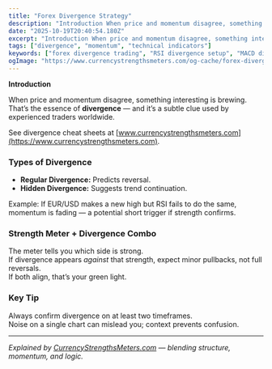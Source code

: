 ```yaml
---
title: "Forex Divergence Strategy"
description: "Introduction When price and momentum disagree, something interesting is brewing..."
date: "2025-10-19T20:40:54.180Z"
excerpt: "Introduction When price and momentum disagree, something interesting is brewing. That’s the essence of divergence — and it’s a subtle clue used by experienced traders worldwide. See divergence cheat sheets at [www.currencystrengthsmeters.com](https://www.currencystrengthsmeters.com). Types of Divergence - Regular Divergence: Predicts reversal. - Hidden Divergence: Suggests trend continuation. Example: If EUR/USD makes..."
tags: ["divergence", "momentum", "technical indicators"]
keywords: ["forex divergence trading", "RSI divergence setup", "MACD divergence confirmation", "momentum reversal signals", "strength divergence forex"]
ogImage: "https://www.currencystrengthsmeters.com/og-cache/forex-divergence-strategy.jpg"
---
```

**Introduction**

When price and momentum disagree, something interesting is brewing.  
That’s the essence of **divergence** — and it’s a subtle clue used by experienced traders worldwide.

See divergence cheat sheets at [www.currencystrengthsmeters.com](https://www.currencystrengthsmeters.com).

### Types of Divergence

- **Regular Divergence:** Predicts reversal.  
- **Hidden Divergence:** Suggests trend continuation.

Example: If EUR/USD makes a new high but RSI fails to do the same, momentum is fading — a potential short trigger if strength confirms.

### Strength Meter + Divergence Combo

The meter tells you which side is strong.  
If divergence appears *against* that strength, expect minor pullbacks, not full reversals.  
If both align, that’s your green light.

### Key Tip

Always confirm divergence on at least two timeframes.  
Noise on a single chart can mislead you; context prevents confusion.

---

*Explained by [CurrencyStrengthsMeters.com](https://www.currencystrengthsmeters.com) — blending structure, momentum, and logic.*
